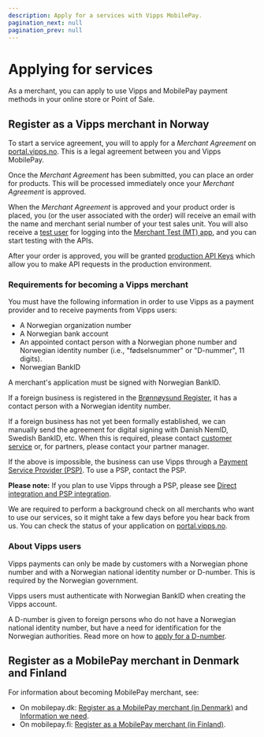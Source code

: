```yaml
---
description: Apply for a services with Vipps MobilePay.
pagination_next: null
pagination_prev: null
---
```


# Applying for services

As a merchant, you can apply to use Vipps and MobilePay payment methods in your online store or Point of Sale.

## Register as a Vipps merchant in Norway

To start a service agreement, you will to apply for a *Merchant Agreement* on
[portal.vipps.no](https://portal.vipps.no/register).
This is a legal agreement between you and Vipps MobilePay.

Once the *Merchant Agreement* has been submitted, you can place an order for products.
This will be processed immediately once your *Merchant Agreement* is approved.

When the *Merchant Agreement* is approved and your product order is placed,
you (or the user associated with the order) will receive an email
with the name and merchant serial number of your test sales unit.
You will also receive a [test user](../test-environment.md/#test-users)
for logging into the
[Merchant Test (MT) app](../test-environment.md#test-apps), and you can start testing with the APIs.

After your order is approved, you will be granted [production API Keys](api-keys.md#production-and-test-keys)
which allow you to make API requests in the production environment.

### Requirements for becoming a Vipps merchant

You must have the following information in order to use Vipps as a payment
provider and to receive payments from Vipps users:

* A Norwegian organization number
* A Norwegian bank account
* An appointed contact person with a Norwegian phone number and Norwegian
  identity number (i.e., "fødselsnummer" or "D-nummer", 11 digits).
* Norwegian BankID

A merchant's application must be signed with Norwegian BankID.

If a foreign business is registered in the
[Brønnøysund Register](https://www.brreg.no/),
it has a contact person with a Norwegian identity number.

If a foreign business has not yet been formally established, we can
manually send the agreement for digital signing with Danish NemID,
Swedish BankID, etc. When this is required, please contact
[customer service](https://vipps.no/kontakt-oss/)
or, for partners, please contact your partner manager.

If the above is impossible, the business can use Vipps through a
[Payment Service Provider (PSP)](https://vipps.no/produkter-og-tjenester/bedrift/ta-betalt-paa-nett/ta-betalt-paa-nett/#kom-i-gang-med-vipps-pa-nett-category-2).
To use a PSP, contact the PSP.

**Please note:** If you plan to use Vipps through a PSP, please see
[Direct integration and PSP integration](direct-vs-psp.md).

We are required to perform a background check on all merchants who want to use our
services, so it might take a few days before you hear back from us.
You can check the status of your application on
[portal.vipps.no](https://portal.vipps.no).

### About Vipps users

Vipps payments can only be made by customers with a Norwegian phone number and
with a Norwegian national identity number or D-number.
This is required by the Norwegian government.

Vipps users must authenticate with Norwegian BankID when creating the Vipps account.

A D-number is given to foreign persons who do not have a Norwegian national identity number,
but have a need for identification for the Norwegian authorities.
Read more on how to
[apply for a D-number](https://www.skatteetaten.no/en/person/foreign/norwegian-identification-number/).

## Register as a MobilePay merchant in Denmark and Finland

For information about becoming MobilePay merchant, see:

* On mobilepay.dk: [Register as a MobilePay merchant (in Denmark)](https://mobilepay.dk/hjaelp/mobilepay-til-erhverv/mobilepay-portalen/mobilepay-portalen/jeg-er-ny-kunde-hvordan-bestiller-jeg-mobilepay#scroll) and [Information we need](https://mobilepay.dk/erhverv/id-guide#oplysninger).
* On mobilepay.fi: [Register as a MobilePay merchant (in Finland)](https://mobilepay.fi/yrityksille/turvallisuus/yrityksen-rekisteroityminen).
